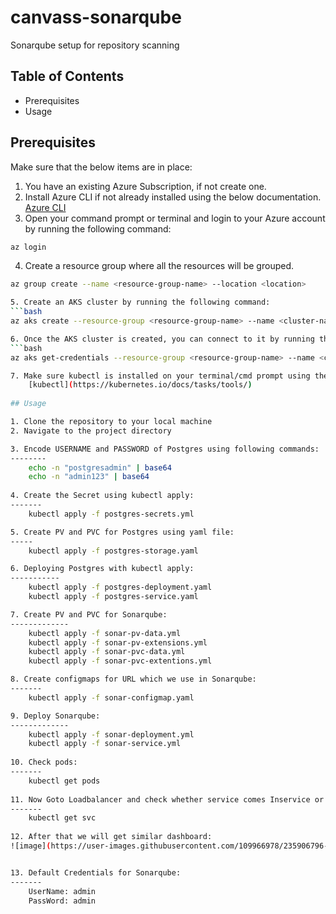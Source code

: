 # canvass-sonarqube
Sonarqube setup for repository scanning

## Table of Contents
- Prerequisites
- Usage

## Prerequisites
Make sure that the below items are in place:

1. You have an existing Azure Subscription, if not create one.
2. Install Azure CLI if not already installed using the below documentation.
    [Azure CLI](https://learn.microsoft.com/en-us/cli/azure/install-azure-cli)
3. Open your command prompt or terminal and login to your Azure account by running the following command:
```bash
az login
```
4. Create a resource group where all the resources will be grouped.
```bash
az group create --name <resource-group-name> --location <location>

5. Create an AKS cluster by running the following command:
```bash
az aks create --resource-group <resource-group-name> --name <cluster-name> --node-count <node-count> --generate-ssh-keys

6. Once the AKS cluster is created, you can connect to it by running the following command:
```bash
az aks get-credentials --resource-group <resource-group-name> --name <cluster-name>

7. Make sure kubectl is installed on your terminal/cmd prompt using the below documentation
    [kubectl](https://kubernetes.io/docs/tasks/tools/)
   
## Usage

1. Clone the repository to your local machine
2. Navigate to the project directory

3. Encode USERNAME and PASSWORD of Postgres using following commands:
--------
    echo -n "postgresadmin" | base64
    echo -n "admin123" | base64
    
4. Create the Secret using kubectl apply:
-------
    kubectl apply -f postgres-secrets.yml

5. Create PV and PVC for Postgres using yaml file:
-----
    kubectl apply -f postgres-storage.yaml

6. Deploying Postgres with kubectl apply:
-----------
    kubectl apply -f postgres-deployment.yaml
    kubectl apply -f postgres-service.yaml

7. Create PV and PVC for Sonarqube:
-------------
    kubectl apply -f sonar-pv-data.yml
    kubectl apply -f sonar-pv-extensions.yml
    kubectl apply -f sonar-pvc-data.yml
    kubectl apply -f sonar-pvc-extentions.yml

8. Create configmaps for URL which we use in Sonarqube:
-------
    kubectl apply -f sonar-configmap.yaml

9. Deploy Sonarqube:
-------------
    kubectl apply -f sonar-deployment.yml
    kubectl apply -f sonar-service.yml
    
10. Check pods:
-------
    kubectl get pods
    
11. Now Goto Loadbalancer and check whether service comes Inservice or not, If it comes Inservice copy DNS Name of Loadbalancer and check in web UI:
-------
    kubectl get svc
    
12. After that we will get similar dashboard:
![image](https://user-images.githubusercontent.com/109966978/235906796-b6890241-8f53-481f-a8ad-5480754ba57b.png)


13. Default Credentials for Sonarqube:
-------
    UserName: admin
    PassWord: admin
    

